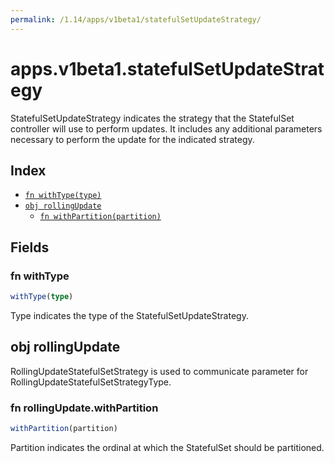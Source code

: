 ```yaml
---
permalink: /1.14/apps/v1beta1/statefulSetUpdateStrategy/
---
```


# apps.v1beta1.statefulSetUpdateStrategy

StatefulSetUpdateStrategy indicates the strategy that the StatefulSet controller will use to perform updates. It includes any additional parameters necessary to perform the update for the indicated strategy.

## Index

* [`fn withType(type)`](#fn-withtype)
* [`obj rollingUpdate`](#obj-rollingupdate)
  * [`fn withPartition(partition)`](#fn-rollingupdatewithpartition)

## Fields

### fn withType

```ts
withType(type)
```

Type indicates the type of the StatefulSetUpdateStrategy.

## obj rollingUpdate

RollingUpdateStatefulSetStrategy is used to communicate parameter for RollingUpdateStatefulSetStrategyType.

### fn rollingUpdate.withPartition

```ts
withPartition(partition)
```

Partition indicates the ordinal at which the StatefulSet should be partitioned.